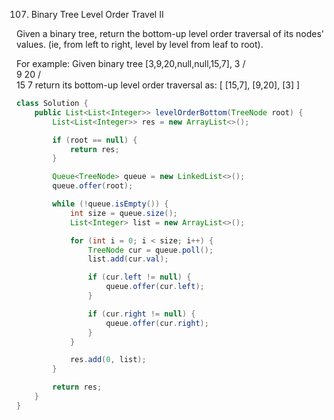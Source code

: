 107. Binary Tree Level Order Travel II

Given a binary tree, return the bottom-up level order traversal of its nodes' values. (ie, from left to right, level by level from leaf to root).

For example:
Given binary tree [3,9,20,null,null,15,7],
    3
   / \
  9  20
    /  \
   15   7
return its bottom-up level order traversal as:
[
  [15,7],
  [9,20],
  [3]
]

```java
class Solution {
    public List<List<Integer>> levelOrderBottom(TreeNode root) {
        List<List<Integer>> res = new ArrayList<>();

        if (root == null) {
            return res;
        }

        Queue<TreeNode> queue = new LinkedList<>();
        queue.offer(root);

        while (!queue.isEmpty()) {
            int size = queue.size();
            List<Integer> list = new ArrayList<>();

            for (int i = 0; i < size; i++) {
                TreeNode cur = queue.poll();
                list.add(cur.val);

                if (cur.left != null) {
                    queue.offer(cur.left);
                }

                if (cur.right != null) {
                    queue.offer(cur.right);
                }
            }

            res.add(0, list);
        }

        return res;
    }
}
```

